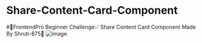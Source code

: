 # Share-Content-Card-Component
#🚀FrontendPro Beginner Challenge✅
Share Content Card Component
Made By Shruti-875🥰
![image](https://github.com/shruti-875/Share-Content-Card-Component/assets/107703680/a876edc7-c766-497d-9e1a-5c4eff7ab642)
